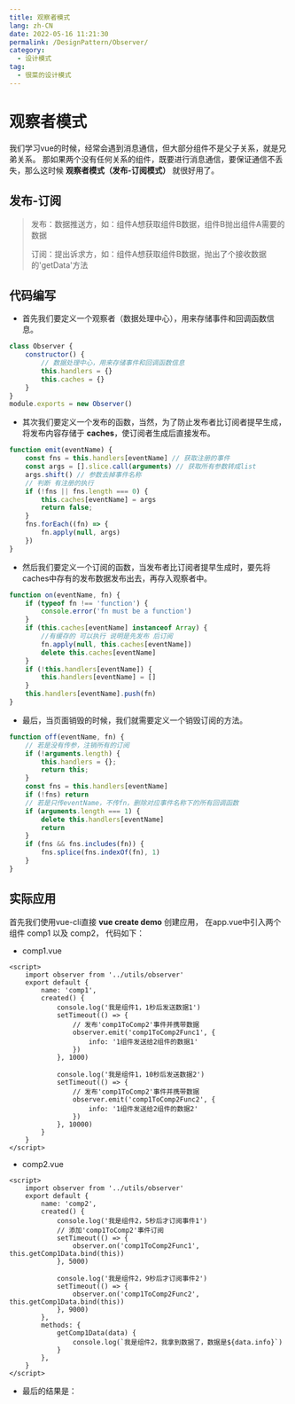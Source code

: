 ```yaml
---
title: 观察者模式
lang: zh-CN
date: 2022-05-16 11:21:30
permalink: /DesignPattern/Observer/
category: 
  - 设计模式
tag: 
  - 很菜的设计模式
---
```


# 观察者模式

我们学习vue的时候，经常会遇到消息通信，但大部分组件不是父子关系，就是兄弟关系。
那如果两个没有任何关系的组件，既要进行消息通信，要保证通信不丢失，那么这时候 **观察者模式（发布-订阅模式）** 就很好用了。

## 发布-订阅
> 发布：数据推送方，如：组件A想获取组件B数据，组件B抛出组件A需要的数据
>
> 订阅：提出诉求方，如：组件A想获取组件B数据，抛出了个接收数据的'getData'方法

## 代码编写
- 首先我们要定义一个观察者（数据处理中心），用来存储事件和回调函数信息。

```js
class Observer {
    constructor() {
        // 数据处理中心，用来存储事件和回调函数信息
        this.handlers = {}
        this.caches = {}
    }
}
module.exports = new Observer()
```

- 其次我们要定义一个发布的函数，当然，为了防止发布者比订阅者提早生成，将发布内容存储于 **caches**，使订阅者生成后直接发布。

```js
function emit(eventName) {
    const fns = this.handlers[eventName] // 获取注册的事件
    const args = [].slice.call(arguments) // 获取所有参数转成list
    args.shift() // 参数去掉事件名称
    // 判断 有注册的执行
    if (!fns || fns.length === 0) {
        this.caches[eventName] = args
        return false;
    }
    fns.forEach((fn) => {
        fn.apply(null, args)
    })
}
```

- 然后我们要定义一个订阅的函数，当发布者比订阅者提早生成时，要先将caches中存有的发布数据发布出去，再存入观察者中。

```js
function on(eventName, fn) {
    if (typeof fn !== 'function') {
        console.error('fn must be a function')
    }
    if (this.caches[eventName] instanceof Array) {
        //有缓存的 可以执行 说明是先发布 后订阅
        fn.apply(null, this.caches[eventName])
        delete this.caches[eventName]
    }
    if (!this.handlers[eventName]) {
        this.handlers[eventName] = []
    }
    this.handlers[eventName].push(fn)
}
```

- 最后，当页面销毁的时候，我们就需要定义一个销毁订阅的方法。

```js
function off(eventName, fn) {
    // 若是没有传参，注销所有的订阅
    if (!arguments.length) {
        this.handlers = {};
        return this;
    }
    const fns = this.handlers[eventName]
    if (!fns) return
    // 若是只传eventName，不传fn，删除对应事件名称下的所有回调函数
    if (arguments.length === 1) {
        delete this.handlers[eventName]
        return
    }
    if (fns && fns.includes(fn)) {
        fns.splice(fns.indexOf(fn), 1)
    }
}
```

## 实际应用

首先我们使用vue-cli直接 **vue create demo** 创建应用，
在app.vue中引入两个组件 comp1 以及 comp2， 代码如下：

- comp1.vue
```vue
<script>
    import observer from '../utils/observer'
    export default {
        name: 'comp1',
        created() {
            console.log('我是组件1，1秒后发送数据1')
            setTimeout(() => {
                // 发布'comp1ToComp2'事件并携带数据
                observer.emit('comp1ToComp2Func1', {
                    info: '1组件发送给2组件的数据1'
                })
            }, 1000)

            console.log('我是组件1，10秒后发送数据2')
            setTimeout(() => {
                // 发布'comp1ToComp2'事件并携带数据
                observer.emit('comp1ToComp2Func2', {
                    info: '1组件发送给2组件的数据2'
                })
            }, 10000)
        }
    }
</script>
```

- comp2.vue
```vue
<script>
    import observer from '../utils/observer'
    export default {
        name: 'comp2',
        created() {
            console.log('我是组件2，5秒后才订阅事件1')
            // 添加'comp1ToComp2'事件订阅
            setTimeout(() => {
                observer.on('comp1ToComp2Func1', this.getComp1Data.bind(this))
            }, 5000)

            console.log('我是组件2，9秒后才订阅事件2')
            setTimeout(() => {
                observer.on('comp1ToComp2Func2', this.getComp1Data.bind(this))
            }, 9000)
        },
        methods: {
            getComp1Data(data) {
                console.log(`我是组件2，我拿到数据了，数据是${data.info}`)
            }
        },
    }
</script>
```

- 最后的结果是：

<img :src="$withBase('/assets/designPattern/observer/001.jpg')">

